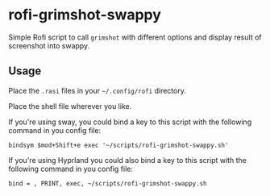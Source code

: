 # rofi-grimshot-swappy

Simple Rofi script to call `grimshot` with different options and display result of screenshot into swappy.

## Usage

Place the `.rasi` files in your `~/.config/rofi` directory.

Place the shell file wherever you like.

If you're using sway, you could bind a key to this script with the following command in you config file:

```shell
bindsym $mod+Shift+e exec '~/scripts/rofi-grimshot-swappy.sh'
```
If you're using Hyprland you could also bind a key to this script with the following command in you config file:
```shell
bind = , PRINT, exec, ~/scripts/rofi-grimshot-swappy.sh
```
